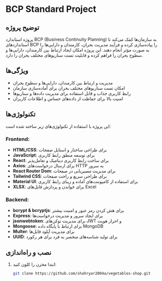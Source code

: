 # BCP Standard Project

## توضیح پروژه
پروژه استاندارد BCP (Business Continuity Planning) به سازمان‌ها کمک می‌کند تا استانداردهای BCP را پیاده‌سازی کرده و فرآیند مدیریت بحران، کارمندان و دارایی‌ها را به صورت مؤثر انجام دهند. این پروژه امکان ایجاد ارتباط بین کارمندان، دارایی‌ها و سطوح بحران را فراهم کرده و قابلیت تست سناریوهای مختلف بحران را دارد.

## ویژگی‌ها
- مدیریت و ارتباط بین کارمندان، دارایی‌ها و سطوح بحران
- امکان تست سناریوهای مختلف بحران برای آماده‌سازی سازمان
- رابط کاربری جذاب و قابل استفاده برای مدیریت داده‌ها و سناریوها
- امنیت بالا برای حفاظت از داده‌های حساس و اطلاعات کاربران

## تکنولوژی‌ها
این پروژه با استفاده از تکنولوژی‌های زیر ساخته شده است:

### Frontend:
- **HTML/CSS**: برای طراحی ساختار و استایل صفحات
- **JavaScript**: برای توسعه منطق رابط کاربری
- **React**: برای ساخت رابط کاربری دینامیک و تعامل‌پذیر
- **Axios**: برای ارسال درخواست‌های HTTP به سرور
- **React Router Dom**: برای مدیریت مسیریابی در صفحات
- **Tailwind CSS**: برای طراحی سریع و راحت صفحات
- **Material UI**: برای استفاده از کامپوننت‌های آماده و زیبای رابط کاربری
- **XLSX**: برای خواندن و پردازش فایل‌های Excel

### Backend:
- **bcrypt & bcryptjs**: برای هش کردن رمز عبور و امنیت بیشتر
- **Express**: برای ایجاد سرور و مدیریت درخواست‌ها
- **jsonwebtoken**: برای مدیریت توکن‌های JWT و احراز هویت
- **Mongoose**: برای ارتباط با پایگاه داده MongoDB
- **Multer**: برای مدیریت آپلود فایل‌ها
- **UUID**: برای تولید شناسه‌های منحصر به فرد برای هر رکورد

## نصب و راه‌اندازی

1. ابتدا مخزن را کلون کنید:

   ```bash
   git clone https://github.com/shahryar2004a/vegetables-shop.git

